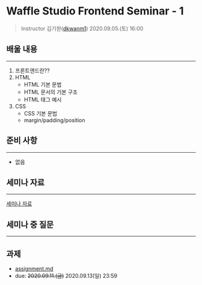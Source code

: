 Waffle Studio Frontend Seminar - 1
================================

> Instructor 김기완([dkwanm1](https://github.com/dkwanm1))
> 2020.09.05.(토) 16:00

## 배울 내용
------------------
1. 프론트엔드란??
2. HTML
    - HTML 기본 문법
    - HTML 문서의 기본 구조
    - HTML 태그 예시
3. CSS
    - CSS 기본 문법
    - margin/padding/position
## 준비 사항
------------------
- 없음

## 세미나 자료
------------------
[세미나 자료](https://github.com/wafflestudio/rookies/blob/master/frontend/seminar-1/Waffle%20Studio%20Frontend%20Seminar%20-%201.pdf)

## 세미나 중 질문
------------------

## 과제
- [assignment.md](assignment.md)
- due: ~~2020.09.11.(금)~~ 2020.09.13(일) 23:59


